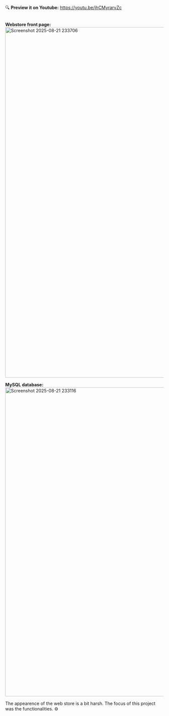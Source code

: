 🔍 **Preview it on Youtube:** https://youtu.be/jhCMyrarvZc
<br><br>





**Webstore front page:**
<img width="1163" height="1116" alt="Screenshot 2025-08-21 233706" src="https://github.com/user-attachments/assets/591a2f65-7108-4745-aa03-3328167a5a8f" />
<br>


**MySQL database:**
<img width="1328" height="984" alt="Screenshot 2025-08-21 233116" src="https://github.com/user-attachments/assets/909231c3-14ea-4acc-a903-c71e0864072b" />
<br>


The appearence of the web store is a bit harsh. The focus of this project was the functionalities. ⚙️
